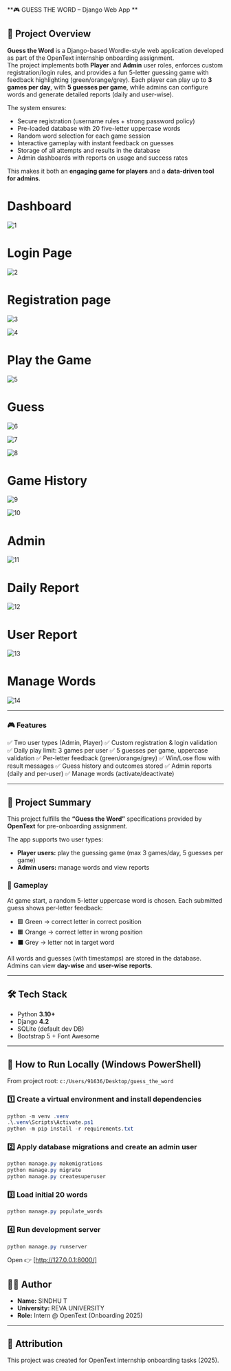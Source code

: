 **🎮 GUESS THE WORD – Django Web App **

## 📌 Project Overview

**Guess the Word** is a Django-based Wordle-style web application developed as part of the OpenText internship onboarding assignment.  
The project implements both **Player** and **Admin** user roles, enforces custom registration/login rules, and provides a fun 5-letter guessing game with feedback highlighting (green/orange/grey). Each player can play up to **3 games per day**, with **5 guesses per game**, while admins can configure words and generate detailed reports (daily and user-wise). 

The system ensures:
- Secure registration (username rules + strong password policy)  
- Pre-loaded database with 20 five-letter uppercase words  
- Random word selection for each game session  
- Interactive gameplay with instant feedback on guesses  
- Storage of all attempts and results in the database  
- Admin dashboards with reports on usage and success rates  

This makes it both an **engaging game for players** and a **data-driven tool for admins**.

# Dashboard
![1](https://github.com/user-attachments/assets/0b542083-cc52-4719-af31-49b0855ed7e7)

# Login Page
![2](https://github.com/user-attachments/assets/1cce3faa-ebe8-461c-bfb3-fc1580e8f0e2)

# Registration page
![3](https://github.com/user-attachments/assets/17eb7869-1f09-40d7-bc4d-9fa501517f7e)

![4](https://github.com/user-attachments/assets/fb37a484-d223-4571-9d08-11d44cea575d)

# Play the Game
![5](https://github.com/user-attachments/assets/017635ab-e11d-4867-bc5f-6c43edf710e2)

# Guess
![6](https://github.com/user-attachments/assets/0f8c08b4-def9-4b23-b5a6-2f2f9744bd33)

![7](https://github.com/user-attachments/assets/815919a1-c9cc-4560-9025-02c9d19e7d4d)

![8](https://github.com/user-attachments/assets/063a17b1-fd87-429c-9813-a5d3caee8865)

# Game History
![9](https://github.com/user-attachments/assets/5289f6c6-c455-450f-b78b-97e2dbc20efe)

![10](https://github.com/user-attachments/assets/7decf88d-a629-4473-a55e-d2e5b0c123f2)

# Admin
![11](https://github.com/user-attachments/assets/1d26f0f5-ceca-4b8e-acd5-8ead52bad477)

# Daily Report
![12](https://github.com/user-attachments/assets/c3438150-023f-42bf-811e-108e48a0a197)

# User Report
![13](https://github.com/user-attachments/assets/0aa0d3e4-fff3-4d26-9696-6d882476c29b)

# Manage Words
![14](https://github.com/user-attachments/assets/09f9f621-e813-4e12-be6d-1c4db6408b67)

---

### 🎮 Features

✅ Two user types (Admin, Player)
✅ Custom registration & login validation
✅ Daily play limit: 3 games per user
✅ 5 guesses per game, uppercase validation
✅ Per-letter feedback (green/orange/grey)
✅ Win/Lose flow with result messages
✅ Guess history and outcomes stored
✅ Admin reports (daily and per-user)
✅ Manage words (activate/deactivate)

---

## 📖 Project Summary
This project fulfills the **“Guess the Word”** specifications provided by **OpenText** for pre-onboarding assignment.  

The app supports two user types:
- **Player users:** play the guessing game (max 3 games/day, 5 guesses per game)
- **Admin users:** manage words and view reports

### 🎯 Gameplay
At game start, a random 5-letter uppercase word is chosen. Each submitted guess shows per-letter feedback:
- 🟩 Green → correct letter in correct position  
- 🟧 Orange → correct letter in wrong position  
- ⬛ Grey → letter not in target word  

All words and guesses (with timestamps) are stored in the database. Admins can view **day-wise** and **user-wise reports**.

---

## 🛠 Tech Stack
- Python **3.10+**
- Django **4.2**
- SQLite (default dev DB)
- Bootstrap 5 + Font Awesome

---

## 🚀 How to Run Locally (Windows PowerShell)

From project root: `c:/Users/91636/Desktop/guess_the_word`

### 1️⃣ Create a virtual environment and install dependencies
```powershell
python -m venv .venv
.\.venv\Scripts\Activate.ps1
python -m pip install -r requirements.txt
```

### 2️⃣ Apply database migrations and create an admin user
```powershell
python manage.py makemigrations
python manage.py migrate
python manage.py createsuperuser
```

### 3️⃣ Load initial 20 words
```powershell
python manage.py populate_words
```

### 4️⃣ Run development server
```powershell
python manage.py runserver
```

Open 👉 [http://127.0.0.1:8000/]


## 👩‍💻 Author
- **Name:** SINDHU T  
- **University:** REVA UNIVERSITY  
- **Role:** Intern @ OpenText (Onboarding 2025)  
---

## 📜 Attribution

This project was created for OpenText internship onboarding tasks (2025).










